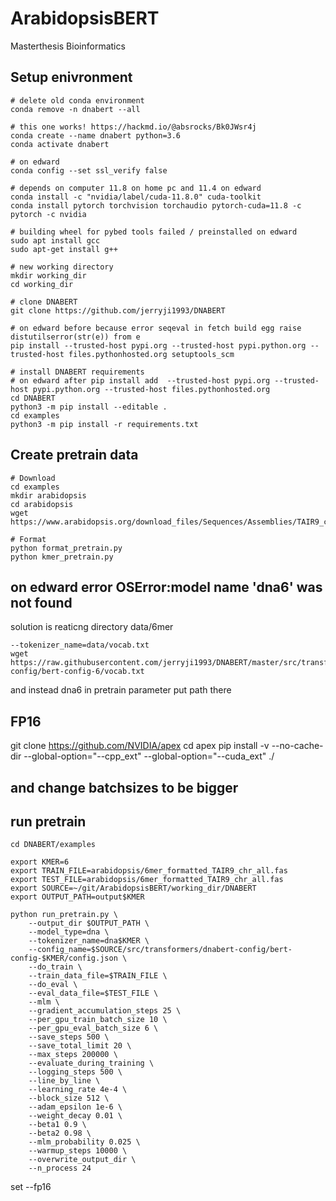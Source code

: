 # ArabidopsisBERT
Masterthesis Bioinformatics

## Setup enivronment
```
# delete old conda environment
conda remove -n dnabert --all

# this one works! https://hackmd.io/@absrocks/Bk0JWsr4j
conda create --name dnabert python=3.6
conda activate dnabert

# on edward
conda config --set ssl_verify false 

# depends on computer 11.8 on home pc and 11.4 on edward
conda install -c "nvidia/label/cuda-11.8.0" cuda-toolkit
conda install pytorch torchvision torchaudio pytorch-cuda=11.8 -c pytorch -c nvidia

# building wheel for pybed tools failed / preinstalled on edward
sudo apt install gcc
sudo apt-get install g++

# new working directory
mkdir working_dir
cd working_dir

# clone DNABERT
git clone https://github.com/jerryji1993/DNABERT

# on edward before because error seqeval in fetch build egg raise distutilserror(str(e)) from e
pip install --trusted-host pypi.org --trusted-host pypi.python.org --trusted-host files.pythonhosted.org setuptools_scm

# install DNABERT requirements
# on edward after pip install add  --trusted-host pypi.org --trusted-host pypi.python.org --trusted-host files.pythonhosted.org 
cd DNABERT
python3 -m pip install --editable .
cd examples
python3 -m pip install -r requirements.txt
```

## Create pretrain data
```
# Download
cd examples
mkdir arabidopsis
cd arabidopsis
wget https://www.arabidopsis.org/download_files/Sequences/Assemblies/TAIR9_chr_all.fas

# Format
python format_pretrain.py
python kmer_pretrain.py
```

## on edward error OSError:model name 'dna6' was not found
solution is reaticng directory data/6mer
```
--tokenizer_name=data/vocab.txt 
wget https://raw.githubusercontent.com/jerryji1993/DNABERT/master/src/transformers/dnabert-config/bert-config-6/vocab.txt
```
and instead dna6 in pretrain parameter put path there

## FP16
git clone https://github.com/NVIDIA/apex
cd apex
pip install -v --no-cache-dir --global-option="--cpp_ext" --global-option="--cuda_ext" ./

## and change batchsizes to be bigger

## run pretrain
```
cd DNABERT/examples

export KMER=6
export TRAIN_FILE=arabidopsis/6mer_formatted_TAIR9_chr_all.fas
export TEST_FILE=arabidopsis/6mer_formatted_TAIR9_chr_all.fas
export SOURCE=~/git/ArabidopsisBERT/working_dir/DNABERT
export OUTPUT_PATH=output$KMER

python run_pretrain.py \
    --output_dir $OUTPUT_PATH \
    --model_type=dna \
    --tokenizer_name=dna$KMER \
    --config_name=$SOURCE/src/transformers/dnabert-config/bert-config-$KMER/config.json \
    --do_train \
    --train_data_file=$TRAIN_FILE \
    --do_eval \
    --eval_data_file=$TEST_FILE \
    --mlm \
    --gradient_accumulation_steps 25 \
    --per_gpu_train_batch_size 10 \
    --per_gpu_eval_batch_size 6 \
    --save_steps 500 \
    --save_total_limit 20 \
    --max_steps 200000 \
    --evaluate_during_training \
    --logging_steps 500 \
    --line_by_line \
    --learning_rate 4e-4 \
    --block_size 512 \
    --adam_epsilon 1e-6 \
    --weight_decay 0.01 \
    --beta1 0.9 \
    --beta2 0.98 \
    --mlm_probability 0.025 \
    --warmup_steps 10000 \
    --overwrite_output_dir \
    --n_process 24
```
set --fp16
